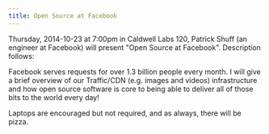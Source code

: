 ```yaml
---
title: Open Source at Facebook
---
```

Thursday, 2014-10-23 at 7:00pm in Caldwell Labs 120, Patrick Shuff (an engineer at Facebook) will present "Open Source at Facebook". Description follows:

Facebook serves requests for over 1.3 billion people every month.  I will give a brief overview of our Traffic/CDN (e.g. images and videos) infrastructure and how open source software is core to being able to deliver all of those bits to the world every day!

Laptops are encouraged but not required, and as always, there will be pizza.
